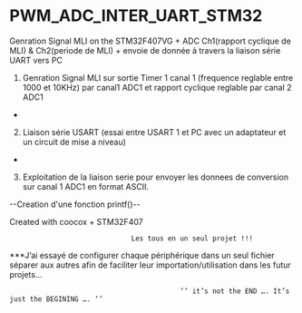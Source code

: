 # PWM_ADC_INTER_UART_STM32
Genration Signal MLI on the STM32F407VG + ADC Ch1(rapport cyclique de MLI) &amp; Ch2(periode de MLI) + envoie de donnée à travers la liaison série UART vers PC



1) Genration Signal MLI sur sortie Timer 1 canal 1 (frequence reglable entre 1000 et 10KHz) par canal1 ADC1 et 
rapport cyclique reglable par canal 2 ADC1

+
2) Liaison série USART (essai entre USART 1 et PC avec un adaptateur et un circuit de mise a niveau)

+
3) Exploitation de la liaison serie pour envoyer les donnees de conversion sur canal 1 ADC1 en format ASCII.

--Creation d'une fonction printf()--



Created with coocox + STM32F407

                                  Les tous en un seul projet !!!




***J’ai essayé de configurer chaque périphérique dans un seul fichier séparer aux autres afin de faciliter leur importation/utilisation dans les futur projets…

                                      
                                 


                                              ‘’ it’s not the END …. It’s just the BEGINING …. ‘’ 
